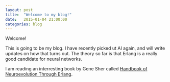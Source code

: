 ```yaml
---
layout: post
title:  "Welcome to my blog!"
date:   2015-01-04 21:00:00
categories: blog
---
```

Welcome!

This is going to be my blog.
I have recently picked ut AI again, and will write updates on how that turns out.
The theory so far is that Erlang is a really good candidate for neural networks.

I am reading an interresting book by Gene Sher called [Handbook of Neuroevolution Through Erlang][springer].



[springer]: https://www.springer.com/computer/swe/book/978-1-4614-4462-6